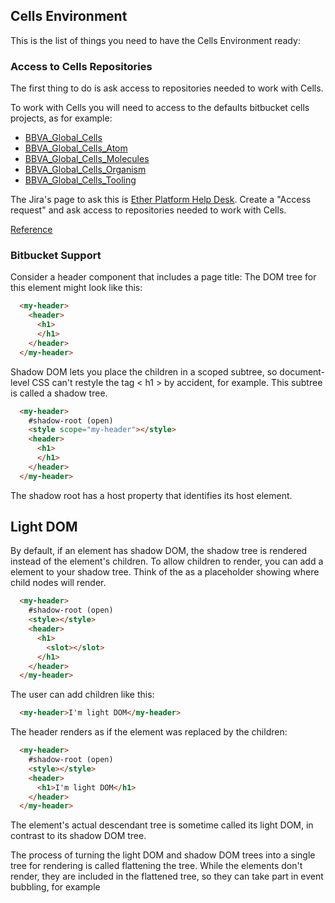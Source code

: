 

## Cells Environment

This is the list of things you need to have the Cells Environment ready:

### Access to Cells Repositories

The first thing to do is ask access to repositories needed to work with Cells.

To work with Cells you will need to access to the defaults bitbucket cells projects, as for example:

- [BBVA_Global_Cells](https://globaldevtools.bbva.com/bitbucket/projects/CEL)
- [BBVA_Global_Cells_Atom](https://globaldevtools.bbva.com/bitbucket/projects/CA)
- [BBVA_Global_Cells_Molecules](https://globaldevtools.bbva.com/bitbucket/projects/BGCM)
- [BBVA_Global_Cells_Organism](https://globaldevtools.bbva.com/bitbucket/projects/BGCM)
- [BBVA_Global_Cells_Tooling](https://globaldevtools.bbva.com/bitbucket/projects/BGCM)


The Jira's page to ask this is [Ether Platform Help Desk](https://globaldevtools.bbva.com/jira/servicedesk/customer/portal/7).
Create a "Access request" and ask access to repositories needed to work with Cells.

[Reference](https://bbva-devplatform.appspot.com/en-us/developers/engines/cells/documentation/governance/support/bitbucket)

### Bitbucket Support

Consider a header component that includes a page title: The DOM tree for this element might look like this:

```html
  <my-header>
    <header>
      <h1>
      </h1>
    </header>
  </my-header>
```
Shadow DOM lets you place the children in a scoped subtree, so document-level CSS can't restyle the tag < h1 > by accident, for example. This subtree is called a shadow tree.

```html
  <my-header>
    #shadow-root (open)
    <style scope="my-header"></style>
    <header>
      <h1>
      </h1>
    </header>
  </my-header>
```
The shadow root has a host property that identifies its host element.

## Light DOM
By default, if an element has shadow DOM, the shadow tree is rendered instead of the element's children. To allow children to render, you can add a <slot> element to your shadow tree. Think of the <slot> as a placeholder showing where child nodes will render.

```html
  <my-header>
    #shadow-root (open)
    <style></style>
    <header>
      <h1>
        <slot></slot>
      </h1>
    </header>
  </my-header>
```
The user can add children like this:
```html
  <my-header>I'm light DOM</my-header>
```
The header renders as if the <slot> element was replaced by the children:
```html
  <my-header>
    #shadow-root (open)
    <style></style>
    <header>
      <h1>I'm light DOM</h1>
    </header>
  </my-header>
```
The element's actual descendant tree is sometime called its light DOM, in contrast to its shadow DOM tree.

The process of turning the light DOM and shadow DOM trees into a single tree for rendering is called flattening the tree. While the <slot> elements don't render, they are included in the flattened tree, so they can take part in event bubbling, for example
